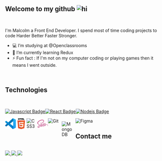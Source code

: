 <!---
Malck/Malck is a ✨ special ✨ repository because its `README.md` (this file) appears on your GitHub profile.
You can click the Preview link to take a look at your changes.
--->

##  Welcome to my github <img src="https://user-images.githubusercontent.com/1303154/88677602-1635ba80-d120-11ea-84d8-d263ba5fc3c0.gif" width="26px" alt="hi">
<br />

I'm Malcolm a Front End Developer. I spend most of time coding projects to code Harder Better Faster Stronger.
- :computer: I’m studying at @Openclassrooms
- 🌱 I’m currently learning Redux
- ⚡ Fun fact : If I'm not on my computer coding or playing games then it means I went outside.


<br />

## Technologies

<br />

[![Javascript Badge](https://img.shields.io/badge/-Javascript-F0DB4F?style=for-the-badge&labelColor=black&logo=javascript&logoColor=F0DB4F)](#)[![React Badge](https://img.shields.io/badge/-React-61DBFB?style=for-the-badge&labelColor=black&logo=react&logoColor=61DBFB)](#)[![Nodejs Badge](https://img.shields.io/badge/-Nodejs-3C873A?style=for-the-badge&labelColor=black&logo=node.js&logoColor=3C873A)](#) 

<img align="left" alt="Visual Studio Code" width="35px" src="https://raw.githubusercontent.com/github/explore/80688e429a7d4ef2fca1e82350fe8e3517d3494d/topics/visual-studio-code/visual-studio-code.png" />

<img align="left" alt="HTML5" width="35px" src="https://raw.githubusercontent.com/github/explore/80688e429a7d4ef2fca1e82350fe8e3517d3494d/topics/html/html.png" />

<img align="left" src="https://profilinator.rishav.dev/skills-assets/css3-original-wordmark.svg" alt="CSS3" width="35px" /> 

<img align="left" alt="Sass" width="35px" src="https://raw.githubusercontent.com/github/explore/80688e429a7d4ef2fca1e82350fe8e3517d3494d/topics/sass/sass.png" />

<img align="left" src="https://profilinator.rishav.dev/skills-assets/git-scm-icon.svg" alt="Git" width="35px" /> 

<img align="left" style="margin: 10px" src="https://profilinator.rishav.dev/skills-assets/mongodb-original-wordmark.svg" alt="MongoDB" width="35px" /> 

<img src="https://profilinator.rishav.dev/skills-assets/figma-icon.svg" alt="Figma"  width="35px" /> 

<br />

## Contact me
<br />
<a href="https://www.linkedin.com/in/malcolm-coutteel-x-dev-front-end-x-js-react/">
<img src="https://img.shields.io/badge/-Malcolm-0e76a8?style=flat&labelColor=0e76a8&logo=linkedin&logoColor=white" height="22"/>
</a>
<a href="mailto:CoutteelCode@gmail.com">
<img src="https://img.shields.io/badge/-CoutteelCode@gmail.com-c0392b?style=flat&labelColor=c0392b&logo=gmail&logoColor=white&width=35&height=35" height="22"/>
</a>
<a href="https://discord.gg/UwuhtTzH3J">
<img src="https://img.shields.io/badge/-Malckira%236723-%234B0082?style=plastic-square&logo=discord&logoColor=white" height="22">
</a>

<br />

